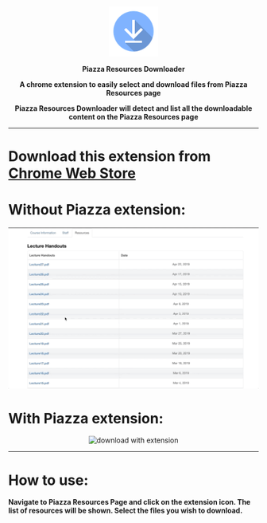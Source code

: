 <p align="center">
  <img src="https://raw.githubusercontent.com/flora15/Piazza-Resources-Downloader/master/images/download_symbol.png" width="100" title="download symbol">
</p>


<center><b>Piazza Resources Downloader

A chrome extension to easily select and download files from Piazza Resources page 

Piazza Resources Downloader will detect and list all the downloadable content on the Piazza Resources page</b></center> 
<hr>

<h1>Download this extension from <a href="https://chrome.google.com/webstore/detail/piazza-resources-download/akdmggmbcnkgpnedjeebihocdgnlddgb">Chrome Web Store</a></h1>

<h1>Without Piazza extension:</h1>
<p align="center">
  <img src="https://raw.githubusercontent.com/flora15/Piazza-Resources-Downloader/master/screen%20recordings/manual_download.gif" width="700" title="manual download">
</p>


<h1>With Piazza extension:</h1>
<p align="center">
  <img src="https://raw.githubusercontent.com/flora15/Piazza-Resources-Downloader/master/screen%20recordings/download_with_extension.gif" width="700" title="download with extension">
</p>

<hr>
<h1>How to use:</h1>

<b>Navigate to Piazza Resources Page and click on the extension icon. The list of resources will be shown. Select the files you wish to download.</b>



